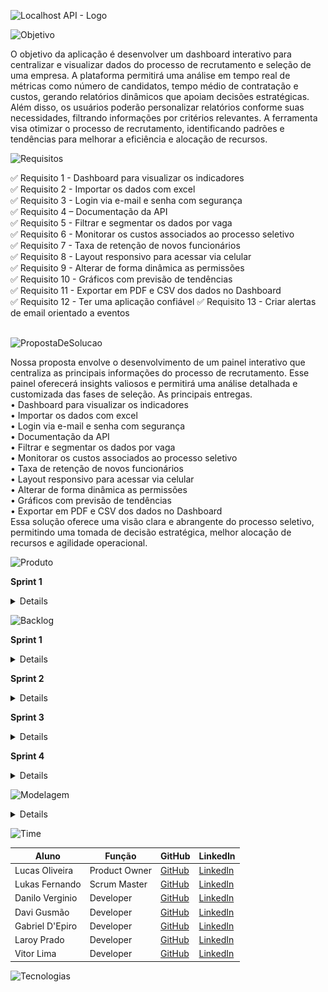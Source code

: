 ![Localhost API - Logo](https://github.com/user-attachments/assets/5d04e4d3-64c1-4890-b756-604a49fe3311)


![Objetivo](https://github.com/user-attachments/assets/c4fca693-63f8-4329-a0e8-4b103d9ab544)

O objetivo da aplicação é desenvolver um dashboard interativo para centralizar e visualizar dados do processo de recrutamento e seleção de uma empresa. A plataforma permitirá uma análise em tempo real de métricas como número de candidatos, tempo médio de contratação e custos, gerando relatórios dinâmicos que apoiam decisões estratégicas. Além disso, os usuários poderão personalizar relatórios conforme suas necessidades, filtrando informações por critérios relevantes. A ferramenta visa otimizar o processo de recrutamento, identificando padrões e tendências para melhorar a eficiência e alocação de recursos.

<div id="requisitos">
    <img src="https://github.com/user-attachments/assets/7c923995-da65-4006-b748-71be1a5f5b51" alt="Requisitos">
</div>

✅ Requisito 1 - Dashboard para visualizar os indicadores </br>
✅ Requisito 2 - Importar os dados com excel </br>
✅ Requisito 3 - Login via e-mail e senha com segurança </br>
✅ Requisito 4 – Documentação da API </br>
✅ Requisito 5 - Filtrar e segmentar os dados por vaga </br>
✅ Requisito 6 - Monitorar os custos associados ao processo seletivo </br>
✅ Requisito 7 - Taxa de retenção de novos funcionários </br>
✅ Requisito 8 - Layout responsivo para acessar via celular </br>
✅ Requisito 9 - Alterar de forma dinâmica as permissões </br>
✅ Requisito 10 - Gráficos com previsão de tendências </br>
✅ Requisito 11 - Exportar em PDF e CSV dos dados no Dashboard </br>
✅ Requisito 12 - Ter uma aplicação confiável 
✅ Requisito 13 - Criar alertas de email orientado a eventos </br>
</br>

![PropostaDeSolucao](https://github.com/user-attachments/assets/5dc4a1e7-4e19-429a-91ce-7b824780c50f)

Nossa proposta envolve o desenvolvimento de um painel interativo que centraliza as principais informações do processo de recrutamento. Esse painel oferecerá insights valiosos e permitirá uma análise detalhada e customizada das fases de seleção. As principais entregas. <br/>
    •  Dashboard para visualizar os indicadores <br/>
    •  Importar os dados com excel <br/>
    •  Login via e-mail e senha com segurança <br/>
    •  Documentação da API <br/>
    •  Filtrar e segmentar os dados por vaga <br/>
    •  Monitorar os custos associados ao processo seletivo <br/>
    •  Taxa de retenção de novos funcionários <br/>
    •  Layout responsivo para acessar via celular <br/>
    •  Alterar de forma dinâmica as permissões <br/>
    •  Gráficos com previsão de tendências <br/>
    •  Exportar em PDF e CSV dos dados no Dashboard <br/>
Essa solução oferece uma visão clara e abrangente do processo seletivo, permitindo uma tomada de decisão estratégica, melhor alocação de recursos e agilidade operacional.

![Produto](https://github.com/user-attachments/assets/350e2bd9-b395-4581-a352-d723fa62e332)

**Sprint 1**
<details>
  
[Screencast from 2024-09-29 22-07-52.webm](https://github.com/user-attachments/assets/030b4637-d812-46d1-9c0b-a8343941f8b8)

</details>


![Backlog](https://github.com/user-attachments/assets/94656158-8e74-4cf6-a2fc-fd1e2f8a6808)

**Sprint 1**
<details>

| Prioridade | História                                                                                          | Requisitos                |
|------------|---------------------------------------------------------------------------------------------------|---------------------------|
| 1          | Como usuário de RH, para acessar o dashboard e visualizar pelo menos 3 indicadores                | [Requisito 1](#requisitos) |
| 2          | Funcionalidade de import dos dados via excel                                                      | [Requisito 2](#requisitos) |
| 3          | Como usuário de RH quero acessar a plataforma via login de e-mail e senha                         | [Requisito 3](#requisitos) |

</details>

**Sprint 2**
<details>

| Prioridade | História                                                                                          | Requisitos                |
|------------|---------------------------------------------------------------------------------------------------|---------------------------|
| 1          | Como usuário de RH, quero filtrar e segmentar todos os dados por tipo de vaga, na tela de dashboard  | [Requisito 5](#requisitos) |
| 2          | Preciso monitorar os custos associados ao processo seletivo                                          | [Requisito 6](#requisitos) |
| 3          | No dashboard quero visualizar um card com a taxa de retenção de novos funcionários                   | [Requisito 7](#requisitos) |
| 4          | Quero ter uma aplicação estável e confiável (DevOps)                                                 | [Requisito 12](#requisitos) |
| 5          | Como usuário quero ter um layout responsivo para acessar via celular nas reuniões                    | [Requisito 8](#requisitos) |

</details>

**Sprint 3**
<details>

| Prioridade | História                                                                                          | Requisitos                |
|------------|---------------------------------------------------------------------------------------------------|---------------------------|
| 1          | Quero analisar pelo menos duas tendências e padrões no processo de seleção, e conseguir filtrar por cargo | [Requisito 10](#requisitos) |
| 2          | Precisa melhorar o import dos dados validando a integridade dos mesmos                           | [Requisito 2](#requisitos) |
| 3          | Quero ter uma aplicação estável e confiável (DevOps)                                             | [Requisito 12](#requisitos) |
| 4          | Como usuário preciso ter uma senha segura                                                        | [Requisito 3](#requisitos) |

</details>

**Sprint 4**
<details>

| Prioridade | História                                                                                          | Requisitos                |
|------------|---------------------------------------------------------------------------------------------------|---------------------------|
| 1          | Como usuário de RH, quero criar alertas de email de acordo com determinado evento                 | [Requisito 13](#requisitos) |
| 2          | Como usuário de RH, preciso liberar o acesso de acordo com o cargo e poder alterar a forma dinâmica as permissões | [Requisito 9](#requisitos) |
| 3          | Quero ter a opção de exportar em PDF e CSV dos dados no Dashboard                                 | [Requisito 11](#requisitos) |
| 4          | Ter opção de exportar para acessar pelo POWER BI                                                  | [Requisito 11](#requisitos) |

</details>


![Modelagem](https://github.com/user-attachments/assets/b74c1529-06d5-449f-a6d0-b7909d026f00)

<details>

![MER](https://github.com/Localhost-305/localhost-database/blob/main/MER/MER.png)

</details>


![Time](https://github.com/user-attachments/assets/a3fa4a08-00aa-4f95-9947-5e6453eade2a)

| Aluno             | Função       | GitHub       | LinkedIn       |
|-------------------|--------------|--------------|-----------------|
| Lucas Oliveira    | Product Owner| [GitHub](https://github.com/LucasOliveira321) | [LinkedIn](https://www.linkedin.com/in/lucas-augusto-oliveira/)                                                                           |
| Lukas Fernando    | Scrum Master | [GitHub](https://github.com/LukasFernando)    | [LinkedIn](#)                                                                                                                             |
| Danilo Verginio   | Developer    | [GitHub](https://github.com/Daniloel)         | [LinkedIn](https://www.linkedin.com/in/daniloverginio)                                                                                    |
| Davi Gusmão       | Developer    | [GitHub](https://github.com/Davign10)         | [LinkedIn](https://br.linkedin.com/in/dgusm%C3%A3o)                                                                                       |
| Gabriel D'Epiro   | Developer    | [GitHub](https://github.com/GabrielDepiro)    | [LinkedIn](https://www.linkedin.com/in/gabriel-depiro/)                                                                                   |
| Laroy Prado       | Developer    | [GitHub](https://github.com/laroyprado)       | [LinkedIn](https://br.linkedin.com/in/laroyprado)                                                                                         |
| Vitor Lima        | Developer    | [GitHub](https://github.com/VilRL)            | [LinkedIn](https://www.linkedin.com/in/vitor-lima-dev?utm_source=share&utm_campaign=share_via&utm_content=profile&utm_medium=android_app) |


![Tecnologias](https://github.com/user-attachments/assets/74af18c3-3b53-48cd-b0eb-c0141b473b91)


